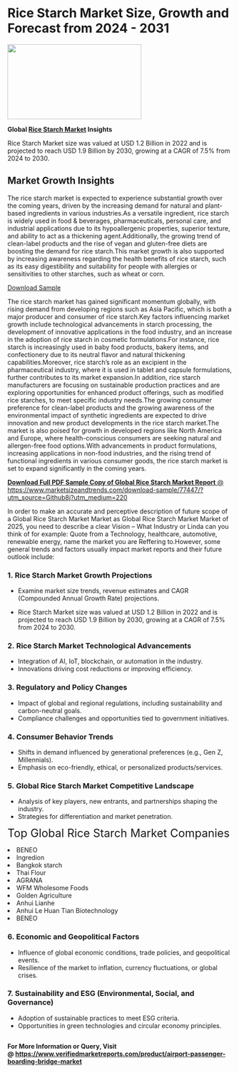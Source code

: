 <H1>Rice Starch Market Size, Growth and Forecast from 2024 - 2031</H1><img class="aligncenter size-medium wp-image-584254" src="https://thirdeyenews.in/wp-content/uploads/2024/09/Global-Market-Research-300x168.jpeg" alt="" width="300" height="168" /><p><strong>Global&nbsp;<a href="https://www.marketsizeandtrends.com/download-sample/77447/?utm_source=Github8j?utm_medium=220">Rice Starch Market</a> Insights</strong></p><p>Rice Starch Market size was valued at USD 1.2 Billion in 2022 and is projected to reach USD 1.9 Billion by 2030, growing at a CAGR of 7.5% from 2024 to 2030.</p><p><h2>Market Growth Insights</h2> <p>The rice starch market is expected to experience substantial growth over the coming years, driven by the increasing demand for natural and plant-based ingredients in various industries.As a versatile ingredient, rice starch is widely used in food & beverages, pharmaceuticals, personal care, and industrial applications due to its hypoallergenic properties, superior texture, and ability to act as a thickening agent.Additionally, the growing trend of clean-label products and the rise of vegan and gluten-free diets are boosting the demand for rice starch.This market growth is also supported by increasing awareness regarding the health benefits of rice starch, such as its easy digestibility and suitability for people with allergies or sensitivities to other starches, such as wheat or corn.</p> <p><a href="#">Download Sample</a></p> <p>The rice starch market has gained significant momentum globally, with rising demand from developing regions such as Asia Pacific, which is both a major producer and consumer of rice starch.Key factors influencing market growth include technological advancements in starch processing, the development of innovative applications in the food industry, and an increase in the adoption of rice starch in cosmetic formulations.For instance, rice starch is increasingly used in baby food products, bakery items, and confectionery due to its neutral flavor and natural thickening capabilities.Moreover, rice starch’s role as an excipient in the pharmaceutical industry, where it is used in tablet and capsule formulations, further contributes to its market expansion.In addition, rice starch manufacturers are focusing on sustainable production practices and are exploring opportunities for enhanced product offerings, such as modified rice starches, to meet specific industry needs.The growing consumer preference for clean-label products and the growing awareness of the environmental impact of synthetic ingredients are expected to drive innovation and new product developments in the rice starch market.The market is also poised for growth in developed regions like North America and Europe, where health-conscious consumers are seeking natural and allergen-free food options.With advancements in product formulations, increasing applications in non-food industries, and the rising trend of functional ingredients in various consumer goods, the rice starch market is set to expand significantly in the coming years.<p><a href="#"></p><p><span class=""><strong>Download Full PDF Sample Copy of Global Rice Starch Market Report</strong> @ <a href="https://www.marketsizeandtrends.com/download-sample/77447/?utm_source=Github8j?utm_medium=220" target="_blank">https://www.marketsizeandtrends.com/download-sample/77447/?utm_source=Github8j?utm_medium=220</a></span></p><p>In order to make an accurate and perceptive description of future scope of a Global&nbsp;Rice Starch Market Market as Global&nbsp;Rice Starch Market Market of 2025, you need to describe a clear Vision &ndash; What Industry or Linda can you think of for example: Quote from a Technology, healthcare, automotive, renewable energy, name the market you are Reffering to.However, some general trends and factors usually impact market reports and their future outlook include:</p><h3>1.&nbsp;<strong>Rice Starch Market Growth Projections</strong></h3><ul><li>Examine market size trends, revenue estimates and CAGR (Compounded Annual Growth Rate) projections.</li><li><p>Rice Starch Market size was valued at USD 1.2 Billion in 2022 and is projected to reach USD 1.9 Billion by 2030, growing at a CAGR of 7.5% from 2024 to 2030.</p></li></ul><h3>2.&nbsp;<strong>Rice Starch Market Technological Advancements</strong></h3><ul><li>Integration of AI, IoT, blockchain, or automation in the industry.</li><li>Innovations driving cost reductions or improving efficiency.</li></ul><h3>3.&nbsp;<strong>Regulatory and Policy Changes</strong></h3><ul><li>Impact of global and regional regulations, including sustainability and carbon-neutral goals.</li><li>Compliance challenges and opportunities tied to government initiatives.</li></ul><h3>4.&nbsp;<strong>Consumer Behavior Trends</strong></h3><ul><li>Shifts in demand influenced by generational preferences (e.g., Gen Z, Millennials).</li><li>Emphasis on eco-friendly, ethical, or personalized products/services.</li></ul><h3>5.&nbsp;<strong>Global Rice Starch Market Competitive Landscape</strong></h3><ul><li>Analysis of key players, new entrants, and partnerships shaping the industry.</li><li>Strategies for differentiation and market penetration.</li></ul><p data-pm-slice="1 1 []"><span style="color: inherit; font-family: inherit; font-size: 25px;">Top Global Rice Starch Market Companies</span></p><div class="" data-test-id=""><p><li>BENEO</li><li> Ingredion</li><li> Bangkok starch</li><li> Thai Flour</li><li> AGRANA</li><li> WFM Wholesome Foods</li><li> Golden Agriculture</li><li> Anhui Lianhe</li><li> Anhui Le Huan Tian Biotechnology</li><li> BENEO</li></p></div><h3>6.&nbsp;<strong>Economic and Geopolitical Factors</strong></h3><ul><li>Influence of global economic conditions, trade policies, and geopolitical events.</li><li>Resilience of the market to inflation, currency fluctuations, or global crises.</li></ul><h3>7.&nbsp;<strong>Sustainability and ESG (Environmental, Social, and Governance)</strong></h3><ul><li>Adoption of sustainable practices to meet ESG criteria.</li><li>Opportunities in green technologies and circular economy principles.</li></ul><h2><strong style="font-size: 14px;">For More Information or Query, Visit @&nbsp;</strong><a style="background-color: #ffffff; font-size: 14px;" href="https://www.marketsizeandtrends.com/report/rice-starch-market/" target="_blank">https://www.verifiedmarketreports.com/product/airport-passenger-boarding-bridge-market</a></h2>